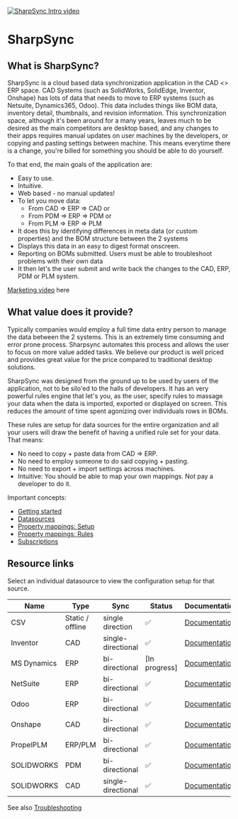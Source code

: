 [![SharpSync Intro video](https://sharpsync.net/wp-content/uploads/2024/01/SharpSync_Home_Banner-1200x313.png)](https://sharpsync.net/wp-content/uploads/2024/06/SharpSync-Promo-1.mp4)
# SharpSync
 
## What is SharpSync?

SharpSync is a cloud based data synchronization application in the CAD <> ERP space. 
CAD Systems (such as SolidWorks, SolidEdge, Inventor, Onshape) has lots of data that needs to move to ERP systems (such as Netsuite, Dynamics365, Odoo). This data includes things like BOM data, inventory detail, thumbnails, and revision information.
This synchronization space, although it's been around for a many years, leaves much to be desired as the main competitors are desktop based, and any changes to their apps requires manual updates on user machines by the developers, or copying and pasting settings between machine.
This means everytime there is a change, you're billed for something you should be able to do yourself.

To that end, the main goals of the application are:

* Easy to use.  
* Intuitive. 
* Web based - no manual updates!
* To let you move data:
  * From CAD => ERP => CAD or
  * From PDM => ERP => PDM or
  * From PLM => ERP => PLM
* It does this by identifying differences in meta data (or custom properties) and the BOM structure between the 2 systems
* Displays this data in an easy to digest format onscreen.
* Reporting on BOMs submitted. Users must be able to troubleshoot problems with their own data
* It then let's the user submit and write back the changes to the CAD, ERP, PDM or PLM system.

[Marketing video](https://sharpsync.net/wp-content/uploads/2024/06/SharpSync-Promo-1.mp4) here

##  What value does it provide?

Typically companies would employ a full time data entry person to manage the data between the 2 systems. This is an extremely time consuming and error prone process. Sharpsync automates this process and allows the user to focus on more value added tasks. We believe our product is well priced and provides great value for the price compared to traditional desktop solutions.

SharpSync was designed from the ground up to be used by users of the application, not to be silo'ed to the halls of developers. 
It has an very powerful rules engine that let's you, as the user, specify rules to massage your data when the data is imported, exported or displayed on screen.
This reduces the amount of time spent agonizing over individuals rows in BOMs.

These rules are setup for data sources for the entire organization and all your users will draw the benefit of having a unified rule set for your data. That means: 
* No need to copy + paste data from CAD => ERP.
* No need to employ someone to do said copying + pasting.
* No need to export + import settings across machines.
* Intuitive: You should be able to map your own mappings. Not pay a developer to do it.
  
Important concepts:

* [Getting started](getting_started.md)
* [Datasources](datasources/readme.md)
* [Property mappings: Setup](propertymapping/readme.md)
* [Property mappings: Rules](propertymapping/markdown/rules.md)
* [Subscriptions](subscriptions.md)

## Resource links
Select an individual datasource to view the configuration setup for that source.

 
|Name|Type|Sync|Status|Documentation|
|---|---|---|----|----|
|CSV|Static / offline|single direction|:white_check_mark:|[Documentation](datasources/csv/markdown/csv-setup.md)|
|Inventor|CAD|single-directional|:white_check_mark:|[Documentation](datasources/inventor/markdown/readme.md)|
|MS Dynamics|ERP|bi-directional|[In progress]|[Documentation](datasources/ms-dynamics/readme.md)|
|NetSuite|ERP|bi-directional|:white_check_mark:|[Documentation](datasources/netsuite/readme.md)|
|Odoo|ERP|bi-directional|:white_check_mark:|[Documentation](datasources/odoo/readme.md)|
|Onshape|CAD|bi-directional|:white_check_mark:|[Documentation](datasources/onshape/markdown/onshape-setup.md)|
|PropelPLM|ERP/PLM|bi-directional|:white_check_mark:|[Documentation](datasources/propel/readme.md)|
|SOLIDWORKS|PDM|bi-directional|:white_check_mark:|[Documentation](datasources/swpdm/markdown/swxpdm-setup.md)|
|SOLIDWORKS|CAD|single-directional|:white_check_mark:|[Documentation](datasources/swx/readme.md)|

   
See also [Troubleshooting](troubleshooting_datasources.md)

